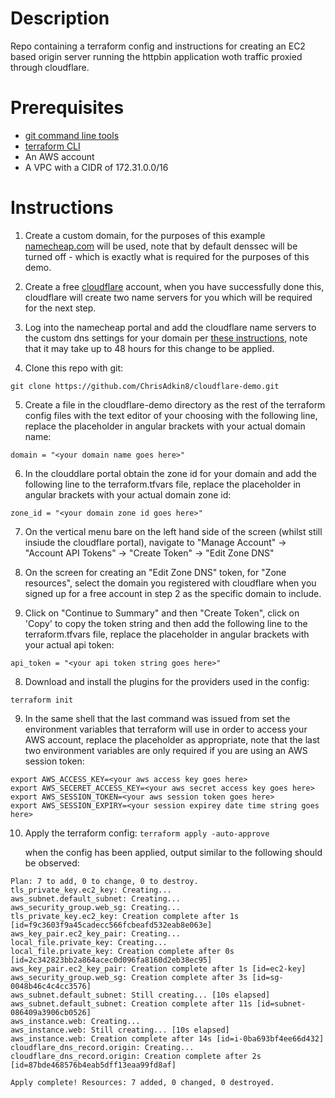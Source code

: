 # Description

Repo containing a terraform config and instructions for creating an EC2 based origin server running the httpbin application woth traffic proxied through cloudflare.

# Prerequisites

- [git command line tools](https://git-scm.com/downloads)
- [terraform CLI](https://developer.hashicorp.com/terraform/install)
- An AWS account
- A VPC with a CIDR of 172.31.0.0/16

# Instructions

1. Create a custom domain, for the purposes of this example [namecheap.com](https://www.namecheap.com/) will be used, note that by default denssec will be turned off - which is exactly what is required
   for the purposes of this demo.

2. Create a free [cloudflare](https://www.cloudflare.com/en-gb/) account, when you have successfully done this, cloudflare will create two name servers for you which will be required for the next step.

3. Log into the namecheap portal and add the cloudflare name servers to the custom dns settings for your domain per [these instructions](https://www.namecheap.com/support/knowledgebase/article.aspx/9607/2210/how-to-set-up-dns-records-for-your-domain-in-a-cloudflare-account/), note that it may take up to 48 hours for this change to be applied.

4. Clone this repo with git:
```
git clone https://github.com/ChrisAdkin8/cloudflare-demo.git
```

5. Create a file in the cloudflare-demo directory as the rest of the terraform config files with the text editor of your choosing with the following line, replace the placeholder
   in angular brackets with your actual domain name:
```
domain = "<your domain name goes here>"
```

6.  In the clouddlare portal obtain the zone id for your domain and add the following line to the terraform.tfvars file, replace the placeholder in angular brackets
    with your actual domain zone id:
```
zone_id = "<your domain zone id goes here>"
```

7. On the vertical menu bare on the left hand side of the screen (whilst still insiude the cloudflare portal), navigate to "Manage Account" -> "Account API Tokens" -> "Create Token" -> "Edit Zone DNS"

8. On the screen for creating an "Edit Zone DNS" token, for "Zone resources", select the domain you registered with cloudflare when you signed up for a free account in step 2 as the specific domain to include.

9. Click on "Continue to Summary" and then "Create Token", click on 'Copy' to copy the token string and then add the following line to the terraform.tfvars file,
   replace the placeholder in angular brackets with your actual api token:
```
api_token = "<your api token string goes here>"
```

8. Download and install the plugins for the providers used in the config:
```
terraform init
```

9. In the same shell that the last command was issued from set the environment variables that terraform will use in order to access your AWS account, replace the placeholder as appropriate,
   note that the last two environment variables are only required if you are using an AWS session token:
```
export AWS_ACCESS_KEY=<your aws access key goes here>
export AWS_SECERET_ACCESS_KEY=<your aws secret access key goes here>
export AWS_SESSION_TOKEN=<your aws session token goes here>
export AWS_SESSION_EXPIRY=<your session expirey date time string goes here>
```

10. Apply the terraform config:
```terraform apply -auto-approve```

    when the config has been applied, output similar to the following should be observed:
```
Plan: 7 to add, 0 to change, 0 to destroy.
tls_private_key.ec2_key: Creating...
aws_subnet.default_subnet: Creating...
aws_security_group.web_sg: Creating...
tls_private_key.ec2_key: Creation complete after 1s [id=f9c3603f9a45cadecc566fcbeafd532eab8e063e]
aws_key_pair.ec2_key_pair: Creating...
local_file.private_key: Creating...
local_file.private_key: Creation complete after 0s [id=2c342823bb2a864acec0d096fa8160d2eb38ec95]
aws_key_pair.ec2_key_pair: Creation complete after 1s [id=ec2-key]
aws_security_group.web_sg: Creation complete after 3s [id=sg-0048b46c4c4cc3576]
aws_subnet.default_subnet: Still creating... [10s elapsed]
aws_subnet.default_subnet: Creation complete after 11s [id=subnet-086409a3906cb0526]
aws_instance.web: Creating...
aws_instance.web: Still creating... [10s elapsed]
aws_instance.web: Creation complete after 14s [id=i-0ba693bf4ee66d432]
cloudflare_dns_record.origin: Creating...
cloudflare_dns_record.origin: Creation complete after 2s [id=87bde468576b4eab5dff13eaa99fd8af]

Apply complete! Resources: 7 added, 0 changed, 0 destroyed.
```
 
